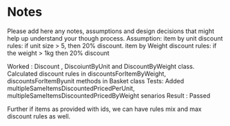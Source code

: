 # Notes

Please add here any notes, assumptions and design decisions that might help up understand your though process.
Assumption:
 item by unit discount rules: if unit size > 5, then 20% discount.
 item by Weight discount rules: if the weight > 1kg then 20% discount

Worked : Discount , DiscoiuntByUnit and DiscountByWeight class. Calculated discount rules in discountsForItemByWeight, discountsForItemByunit methods in Basket class
Tests: Added multipleSameItemsDiscountedPricedPerUnit, multipleSameItemsDiscountedPricedByWeight senarios
Result : Passed

Further 
if items as provided with ids, we can have rules mix and max discount rules as well.
